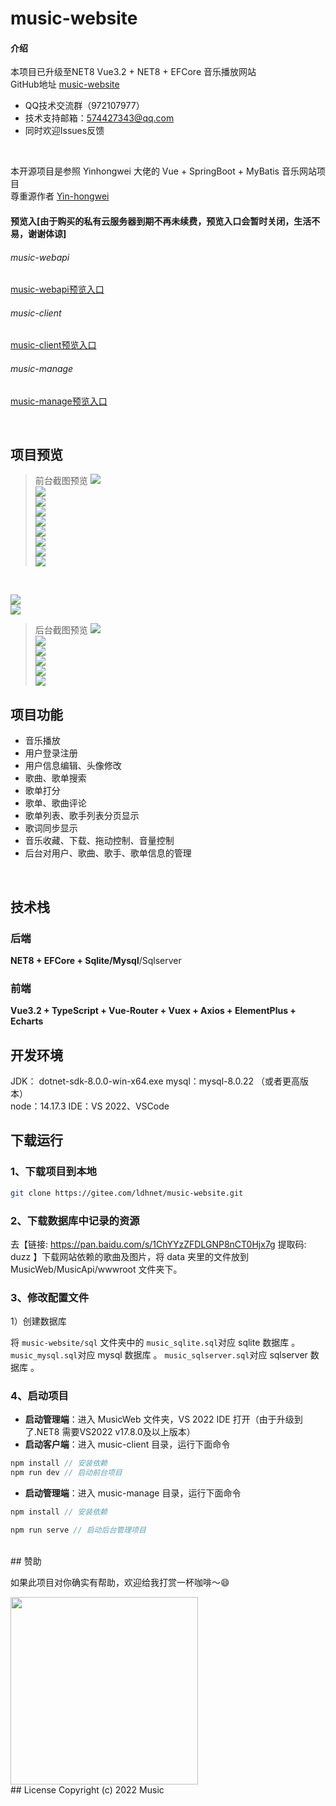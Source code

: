 # music-website
#### 介绍
本项目已升级至NET8
Vue3.2 + NET8 + EFCore 音乐播放网站 
<br/>
GitHub地址  [music-website](https://github.com/ldhnet/music-website)
<br/>
- QQ技术交流群（972107977）
- 技术支持邮箱：574427343@qq.com
- 同时欢迎Issues反馈
<br/>

本开源项目是参照 Yinhongwei 大佬的 Vue + SpringBoot + MyBatis 音乐网站项目<br/>
尊重源作者  [Yin-hongwei](https://gitee.com/Yin-hongwei/)

#### 预览入[由于购买的私有云服务器到期不再未续费，预览入口会暂时关闭，生活不易，谢谢体谅]

###### music-webapi 
[music-webapi预览入口](http://124.223.117.49:9005/api-doc/index.html)
###### music-client
[music-client预览入口](http://124.223.117.49:9006/) 

###### music-manage
[music-manage预览入口](http://124.223.117.49:9007/)

<br/>

## 项目预览
> 前台截图预览
![](https://gitee.com/ldhnet/music-website/raw/master/preview-img/1.jpg)<br/>
![](https://gitee.com/ldhnet/music-website/raw/master/preview-img/2.jpg)<br/>
![](https://gitee.com/ldhnet/music-website/raw/master/preview-img/3.jpg)<br/>
![](https://gitee.com/ldhnet/music-website/raw/master/preview-img/4.jpg)<br/>
![](https://gitee.com/ldhnet/music-website/raw/master/preview-img/5.jpg)<br/>
![](https://gitee.com/ldhnet/music-website/raw/master/preview-img/6.jpg)<br/>
![](https://gitee.com/ldhnet/music-website/raw/master/preview-img/7.jpg)<br/>
![](https://gitee.com/ldhnet/music-website/raw/master/preview-img/8.jpg)<br/>
![](https://gitee.com/ldhnet/music-website/raw/master/preview-img/9.jpg)
<br/>

![](https://gitee.com/ldhnet/music-website/raw/master/preview-img/10.jpg)<br/>
![](https://gitee.com/ldhnet/music-website/raw/master/preview-img/11.jpg)<br/>
> 后台截图预览
![](https://gitee.com/ldhnet/music-website/raw/master/preview-img/12.jpg)<br/>
![](https://gitee.com/ldhnet/music-website/raw/master/preview-img/13.jpg)<br/>
![](https://gitee.com/ldhnet/music-website/raw/master/preview-img/14.jpg)<br/>
![](https://gitee.com/ldhnet/music-website/raw/master/preview-img/15.jpg)<br/>
![](https://gitee.com/ldhnet/music-website/raw/master/preview-img/16.jpg)<br/>
![](https://gitee.com/ldhnet/music-website/raw/master/preview-img/17.jpg)<br/>
## 项目功能
- 音乐播放
- 用户登录注册
- 用户信息编辑、头像修改
- 歌曲、歌单搜索
- 歌单打分
- 歌单、歌曲评论
- 歌单列表、歌手列表分页显示
- 歌词同步显示
- 音乐收藏、下载、拖动控制、音量控制
- 后台对用户、歌曲、歌手、歌单信息的管理
<br/>

## 技术栈

### 后端
**NET8 + EFCore + Sqlite/Mysql**/Sqlserver

### 前端
**Vue3.2 + TypeScript + Vue-Router + Vuex + Axios + ElementPlus + Echarts**
<br/>

## 开发环境
JDK： dotnet-sdk-8.0.0-win-x64.exe
mysql：mysql-8.0.22 （或者更高版本）  
node：14.17.3
IDE：VS 2022、VSCode
<br/>

## 下载运行

### 1、下载项目到本地

```bash
git clone https://gitee.com/ldhnet/music-website.git 
```

### 2、下载数据库中记录的资源

去【链接: https://pan.baidu.com/s/1ChYYzZFDLGNP8nCT0Hjx7g  提取码: duzz 】下载网站依赖的歌曲及图片，将 data 夹里的文件放到 MusicWeb/MusicApi/wwwroot 文件夹下。
 
### 3、修改配置文件

1）创建数据库

将 `music-website/sql` 文件夹中的
   `music_sqlite.sql`对应 sqlite 数据库 。
   `music_mysql.sql`对应 mysql 数据库 。
   `music_sqlserver.sql`对应 sqlserver 数据库 。
 
### 4、启动项目

- **启动管理端**：进入 MusicWeb 文件夹，VS 2022 IDE 打开（由于升级到了.NET8 需要VS2022 v17.8.0及以上版本） 
- **启动客户端**：进入 music-client 目录，运行下面命令

```js
npm install // 安装依赖
npm run dev // 启动前台项目
```
- **启动管理端**：进入 music-manage 目录，运行下面命令
```js
npm install // 安装依赖

npm run serve // 启动后台管理项目
```
<br/>
## 赞助

如果此项目对你确实有帮助，欢迎给我打赏一杯咖啡～😄

<img src="https://gitee.com/ldhnet/vue3-ts-vant-h5/raw/master/src/assets/img/wxpay.png" height="300px"/>
<br/>
## License
Copyright (c) 2022 Music
